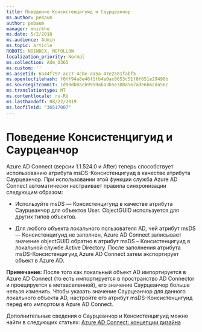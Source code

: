 ```yaml
---
title: Поведение Консистенцигуид и Саурцеанчор
ms.author: pebaum
author: pebaum
manager: mnirkhe
ms.date: 5/2/2018
ms.audience: Admin
ms.topic: article
ROBOTS: NOINDEX, NOFOLLOW
localization_priority: Normal
ms.collection: Adm_O365
ms.custom: ''
ms.assetid: 6a44f797-acc7-4cbe-aa5a-47e2581fabf5
ms.openlocfilehash: f0ff94a8e46f1fb4e0ac8653c51f8f651e29498b
ms.sourcegitcommit: 1d98db8acb9959aba3b5e308a567ade6b62da56c
ms.translationtype: MT
ms.contentlocale: ru-RU
ms.lasthandoff: 08/22/2019
ms.locfileid: "36517007"
---
```

# <a name="consistencyguid--sourceanchor-behavior"></a>Поведение Консистенцигуид и Саурцеанчор

Azure AD Connect (версии 1.1.524.0 и After) теперь способствует использованию атрибута msDS-Консистенцигуид в качестве атрибута Саурцеанчор. При использовании этой функции служба Azure AD Connect автоматически настраивает правила синхронизации следующим образом:
  
- Используйте msDS — Консистенцигуид в качестве атрибута Саурцеанчор для объектов User. ObjectGUID используется для других типов объектов.
    
- Для любого объекта локального пользователя AD, чей атрибут msDS — Консистенцигуид не заполнен, Azure AD Connect записывает значение objectGUID обратно в атрибут msDS – Консистенцигуид в локальной службе Active Directory. После заполнения атрибута msDS-Консистенцигуид Azure AD Connect затем экспортирует объект в Azure AD.
    
 **Примечание:** После того как локальный объект AD импортируется в Azure AD Connect (то есть импортируется в пространство AD Connector и проецируется в метавселенной), его значение Саурцеанчор больше нельзя изменить. Чтобы указать значение Саурцеанчор для данного локального объекта AD, настройте его атрибут msDS-Консистенцигуид перед его импортом в Azure AD Connect. 
  
Дополнительные сведения о Саурцеанчор и Консистенцигуид можно найти в следующих статьях: [Azure AD Connect: концепции дизайна](https://docs.microsoft.com/azure/active-directory/connect/active-directory-aadconnect-design-concepts)
  

